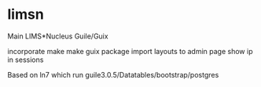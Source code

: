 # limsn
Main LIMS*Nucleus Guile/Guix 

incorporate make
make guix package
import layouts to admin page
show ip in sessions


Based on ln7 which run guile3.0.5/Datatables/bootstrap/postgres

